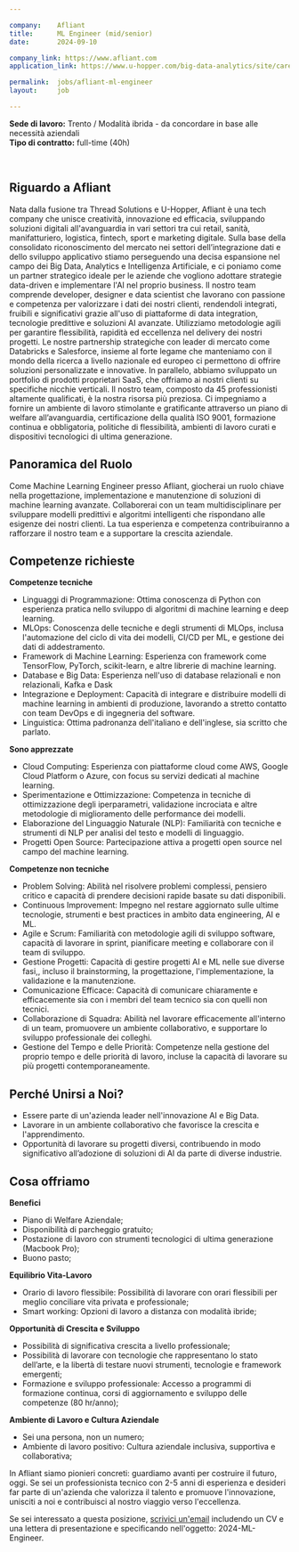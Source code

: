 ```yaml
---

company:    Afliant
title:      ML Engineer (mid/senior)
date:       2024-09-10

company_link: https://www.afliant.com
application_link: https://www.u-hopper.com/big-data-analytics/site/career/it?id=14

permalink:  jobs/afliant-ml-engineer
layout:     job

---
```


**Sede di lavoro:** Trento / Modalità ibrida - da concordare in base alle necessità aziendali<br>
**Tipo di contratto:** full-time (40h)

<br>

## Riguardo a Afliant

Nata dalla fusione tra Thread Solutions e U-Hopper, Afliant è una tech company che unisce creatività, innovazione ed efficacia, sviluppando soluzioni digitali all'avanguardia in vari settori tra cui retail, sanità, manifatturiero, logistica, fintech, sport e marketing digitale. Sulla base della consolidato riconoscimento del mercato nei settori dell’integrazione dati e dello sviluppo applicativo stiamo perseguendo una decisa espansione nel campo dei Big Data, Analytics e Intelligenza Artificiale, e ci poniamo come un partner strategico ideale per le aziende che vogliono adottare strategie data-driven e implementare l'AI nel proprio business.
Il nostro team comprende developer, designer e data scientist che lavorano con passione e competenza per valorizzare i dati dei nostri clienti, rendendoli integrati, fruibili e significativi grazie all'uso di piattaforme di data integration, tecnologie predittive e soluzioni AI avanzate.
Utilizziamo metodologie agili per garantire flessibilità, rapidità ed eccellenza nel delivery dei nostri progetti. Le nostre partnership strategiche con leader di mercato come Databricks e Salesforce, insieme al forte legame che manteniamo con il mondo della ricerca a livello nazionale ed europeo ci permettono di offrire soluzioni personalizzate e innovative. In parallelo, abbiamo sviluppato un portfolio di prodotti proprietari SaaS, che offriamo ai nostri clienti su specifiche nicchie verticali.
Il nostro team, composto da 45 professionisti altamente qualificati, è la nostra risorsa più preziosa. Ci impegniamo a fornire un ambiente di lavoro stimolante e gratificante attraverso un piano di welfare all’avanguardia, certificazione della qualità ISO 9001, formazione continua e obbligatoria, politiche di flessibilità, ambienti di lavoro curati e dispositivi tecnologici di ultima generazione.


## Panoramica del Ruolo

Come Machine Learning Engineer presso Afliant, giocherai un ruolo chiave nella progettazione, implementazione e manutenzione di soluzioni di machine learning avanzate. Collaborerai con un team multidisciplinare per sviluppare modelli predittivi e algoritmi intelligenti che rispondano alle esigenze dei nostri clienti. La tua esperienza e competenza contribuiranno a rafforzare il nostro team e a supportare la crescita aziendale.


## Competenze richieste

**Competenze tecniche**
* Linguaggi di Programmazione: Ottima conoscenza di Python con esperienza pratica nello sviluppo di algoritmi di machine learning e deep learning.
* MLOps: Conoscenza delle tecniche e degli strumenti di MLOps, inclusa l'automazione del ciclo di vita dei modelli, CI/CD per ML, e gestione dei dati di addestramento.
* Framework di Machine Learning: Esperienza con framework come TensorFlow, PyTorch, scikit-learn, e altre librerie di machine learning.
* Database e Big Data: Esperienza nell'uso di database relazionali e non relazionali, Kafka e Dask
* Integrazione e Deployment: Capacità di integrare e distribuire modelli di machine learning in ambienti di produzione, lavorando a stretto contatto con team DevOps e di ingegneria del software.
* Linguistica: Ottima padronanza dell'italiano e dell'inglese, sia scritto che parlato.

**Sono apprezzate**
* Cloud Computing: Esperienza con piattaforme cloud come AWS, Google Cloud Platform o Azure, con focus su servizi dedicati al machine learning.
* Sperimentazione e Ottimizzazione: Competenza in tecniche di ottimizzazione degli iperparametri, validazione incrociata e altre metodologie di miglioramento delle performance dei modelli.
* Elaborazione del Linguaggio Naturale (NLP): Familiarità con tecniche e strumenti di NLP per analisi del testo e modelli di linguaggio.
* Progetti Open Source: Partecipazione attiva a progetti open source nel campo del machine learning.

**Competenze non tecniche**
* Problem Solving: Abilità nel risolvere problemi complessi, pensiero critico e capacità di prendere decisioni rapide basate su dati disponibili.
* Continuous Improvement: Impegno nel restare aggiornato sulle ultime tecnologie, strumenti e best practices in ambito data engineering, AI e ML.
* Agile e Scrum: Familiarità con metodologie agili di sviluppo software, capacità di lavorare in sprint, pianificare meeting e collaborare con il team di sviluppo.
* Gestione Progetti: Capacità di gestire progetti AI e ML nelle sue diverse fasi,, incluso il brainstorming, la progettazione, l'implementazione, la validazione e la manutenzione.
* Comunicazione Efficace: Capacità di comunicare chiaramente e efficacemente sia con i membri del team tecnico sia con quelli non tecnici.
* Collaborazione di Squadra: Abilità nel lavorare efficacemente all'interno di un team, promuovere un ambiente collaborativo, e supportare lo sviluppo professionale dei colleghi.
* Gestione del Tempo e delle Priorità: Competenze nella gestione del proprio tempo e delle priorità di lavoro, incluse la capacità di lavorare su più progetti contemporaneamente.


## Perché Unirsi a Noi?

* Essere parte di un'azienda leader nell'innovazione AI e Big Data.
* Lavorare in un ambiente collaborativo che favorisce la crescita e l'apprendimento.
* Opportunità di lavorare su progetti diversi, contribuendo in modo significativo all’adozione di soluzioni di AI da parte di diverse industrie.


## Cosa offriamo

**Benefici**
* Piano di Welfare Aziendale;
* Disponibilità di parcheggio gratuito;
* Postazione di lavoro con strumenti tecnologici di ultima generazione (Macbook Pro);
* Buono pasto;

**Equilibrio Vita-Lavoro**
* Orario di lavoro flessibile: Possibilità di lavorare con orari flessibili per meglio conciliare vita privata e professionale;
* Smart working: Opzioni di lavoro a distanza con modalità ibride;

**Opportunità di Crescita e Sviluppo**
* Possibilità di significativa crescita a livello professionale;
* Possibilità di lavorare con tecnologie che rappresentano lo stato dell’arte, e la libertà di testare nuovi strumenti, tecnologie e framework emergenti;
* Formazione e sviluppo professionale: Accesso a programmi di formazione continua, corsi di aggiornamento e sviluppo delle competenze (80 hr/anno);

**Ambiente di Lavoro e Cultura Aziendale**
* Sei una persona, non un numero;
* Ambiente di lavoro positivo: Cultura aziendale inclusiva, supportiva e collaborativa;

In Afliant siamo pionieri concreti: guardiamo avanti per costruire il futuro, oggi. Se sei un professionista tecnico con 2-5 anni di esperienza e desideri far parte di un'azienda che valorizza il talento e promuove l'innovazione, unisciti a noi e contribuisci al nostro viaggio verso l'eccellenza.

Se sei interessato a questa posizione, <a href="mailto:careers@u-hopper.com">scrivici un'email</a> includendo un CV e una lettera di presentazione e specificando nell'oggetto: 2024-ML-Engineer.
